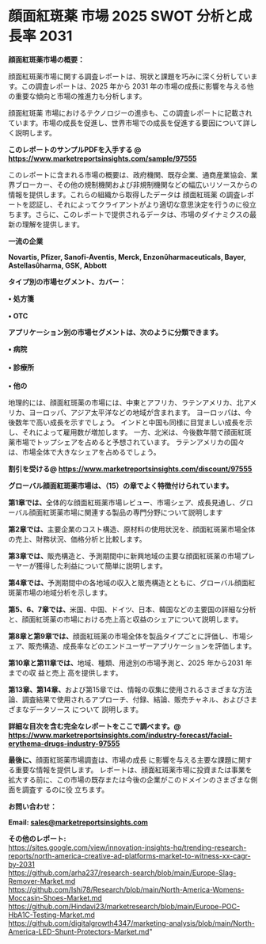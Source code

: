 # 顔面紅斑薬 市場 2025 SWOT 分析と成長率 2031

<strong><b>顔面紅斑薬市場の概要：</b></strong>

顔面紅斑薬市場に関する調査レポートは、現状と課題を巧みに深く分析しています。この調査レポートは、2025 年から 2031 年の市場の成長に影響を与える他の重要な傾向と市場の推進力も分析します。

顔面紅斑薬 市場におけるテクノロジーの進歩も、この調査レポートに記載されています。市場の成長を促進し、世界市場での成長を促進する要因について詳しく説明します。

<strong>このレポートのサンプルPDFを入手する @ <a href=https://www.marketreportsinsights.com/sample/97555>https://www.marketreportsinsights.com/sample/97555</a></strong>

このレポートに含まれる市場の概要は、政府機関、既存企業、通商産業協会、業界ブローカー、その他の規制機関および非規制機関などの幅広いリソースからの情報を提供します。これらの組織から取得したデータは 顔面紅斑薬 の調査レポートを認証し、それによってクライアントがより適切な意思決定を行うのに役立ちます。さらに、このレポートで提供されるデータは、市場のダイナミクスの最新の理解を提供します。

<strong>一流の企業</strong>

<strong><b>Novartis, Pfizer, Sanofi-Aventis, Merck, Enzonharmaceuticals, Bayer, Astellasharma, GSK, Abbott</b></strong>

<strong><b>タイプ別の市場セグメント、カバー：</b></strong>

<strong>• 処方箋<br><br>• OTC</strong>

<strong><b>アプリケーション別の市場セグメントは、次のように分類できます。</b></strong>

<strong>• 病院<br><br>• 診療所<br><br>• 他の</strong>

 地理的には、顔面紅斑薬の市場には、中東とアフリカ、ラテンアメリカ、北アメリカ、ヨーロッパ、アジア太平洋などの地域が含まれます。 ヨーロッパは、今後数年で高い成長を示すでしょう。 インドと中国も同様に目覚ましい成長を示し、それによって雇用数が増加します。 一方、北米は、今後数年間で顔面紅斑薬市場でトップシェアを占めると予想されています。 ラテンアメリカの国々は、市場全体で大きなシェアを占めるでしょう。

<strong>割引を受ける@ <a href=https://www.marketreportsinsights.com/discount/97555>https://www.marketreportsinsights.com/discount/97555</a></strong>

<strong><b>グローバル顔面紅斑薬市場は、（15）の章でよく特徴付けられています。</b></strong>

<strong><b>第</b></strong><strong><b>1章では、</b></strong>全体的な顔面紅斑薬市場レビュー、市場シェア、成長見通し、グローバル顔面紅斑薬市場に関連する製品の専門分野について説明します

<strong><b>第2章では、</b></strong>主要企業のコスト構造、原材料の使用状況を、顔面紅斑薬市場全体の売上、財務状況、価格分析と比較します。

<strong><b>第3章では、</b></strong>販売構造と、予測期間中に新興地域の主要な顔面紅斑薬の市場プレーヤーが獲得した利益について簡単に説明します。

<strong><b>第4章では、</b></strong>予測期間中の各地域の収入と販売構造とともに、グローバル顔面紅斑薬市場の地域分析を示します。

<strong><b>第5、6、7章では、</b></strong>米国、中国、ドイツ、日本、韓国などの主要国の詳細な分析と、顔面紅斑薬の市場における売上高と収益のシェアについて説明します。

<strong><b>第8章と第9章では、</b></strong>顔面紅斑薬の市場全体を製品タイプごとに評価し、市場シェア、販売構造、成長率などのエンドユーザーアプリケーションを評価します。

<strong><b>第10章と第11章では、</b></strong>地域、種類、用途別の市場予測と、2025 年から2031 年までの収 益と売上 高を提供します。

<strong><b>第13章、第14章、</b></strong>および第15章では、情報の収集に使用されるさまざまな方法論、調査結果で使用されるアプローチ、付録、結論、販売チャネル、およびさまざまなデータソース について 説明します。

<strong>詳細な目次を含む完全なレポートをここで調べます。@ <a href=https://www.marketreportsinsights.com/industry-forecast/facial-erythema-drugs-industry-97555>https://www.marketreportsinsights.com/industry-forecast/facial-erythema-drugs-industry-97555</a></strong>

<strong><b>最後に、</b></strong>顔面紅斑薬市場調査は、市場の成長 に影響を</a>与える主要な課題に関する重要な情報を提供します。 レポートは、顔面紅斑薬市場に投資または事業を拡大する前に、この市場の既存または今後の企業がこのドメインのさまざまな側面を調査す るのに役 立ちます。

<strong><b>お問い合わせ：</b></strong>

<strong>Email: </strong><a href=mailto:sales@marketreportsinsights.com><strong>sales@marketreportsinsights.com</strong></a>

<strong>その他のレポート:</strong>
<br>
<a href=https://sites.google.com/view/innovation-insights-hq/trending-research-reports/north-america-creative-ad-platforms-market-to-witness-xx-cagr-by-2031>https://sites.google.com/view/innovation-insights-hq/trending-research-reports/north-america-creative-ad-platforms-market-to-witness-xx-cagr-by-2031</a>
<br>
<a href=https://github.com/arha237/research-search/blob/main/Europe-Slag-Remover-Market.md>https://github.com/arha237/research-search/blob/main/Europe-Slag-Remover-Market.md</a>
<br>
<a href=https://github.com/Ishi78/Research/blob/main/North-America-Womens-Moccasin-Shoes-Market.md>https://github.com/Ishi78/Research/blob/main/North-America-Womens-Moccasin-Shoes-Market.md</a>
<br>
<a href=https://github.com/Hindavi23/marketresearch/blob/main/Europe-POC-HbA1C-Testing-Market.md>https://github.com/Hindavi23/marketresearch/blob/main/Europe-POC-HbA1C-Testing-Market.md</a>
<br>
<a href=https://github.com/digitalgrowth4347/marketing-analysis/blob/main/North-America-LED-Shunt-Protectors-Market.md>https://github.com/digitalgrowth4347/marketing-analysis/blob/main/North-America-LED-Shunt-Protectors-Market.md</a>"

